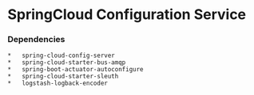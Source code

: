# SpringCloud Configuration Service



### Dependencies



	*   spring-cloud-config-server
	*   spring-cloud-starter-bus-amqp
	*   spring-boot-actuator-autoconfigure
	*   spring-cloud-starter-sleuth
	*   logstash-logback-encoder
	

